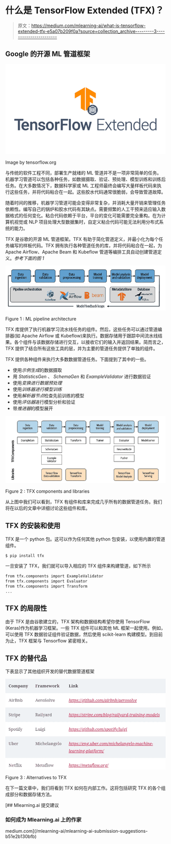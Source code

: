 # 什么是 TensorFlow Extended (TFX)？

> 原文：<https://medium.com/mlearning-ai/what-is-tensorflow-extended-tfx-e5a07b209f0a?source=collection_archive---------3----------------------->

## Google 的开源 ML 管道框架

![](img/967cc72c63965ebead7eb99dfaa86648.png)

Image by tensorflow.org

与传统的软件工程不同，部署生产就绪的 ML 管道并不是一项非常简单的任务。机器学习管道可以包括各种任务，如数据摄取、验证、预处理、模型训练和训练后任务。在大多数情况下，数据科学家或 ML 工程师最终会编写大量样板代码来执行这些任务，并将代码粘合在一起。这些胶水代码通常很脆弱，会导致管道故障。

随着时间的推移，机器学习管道可能会变得非常复杂，并消耗大量开销来管理任务依赖性。编写自己的锅炉和胶水代码有其缺点。需要频繁的人工干预来适应输入数据格式的任何变化。粘合代码依赖于平台，平台的变化可能需要完全重构。在为计算机视觉或 NLP 项目处理大型数据集时，自定义粘合代码可能无法利用分布式系统的能力。

TFX 是谷歌的开源 ML 管道框架。TFX 有助于简化管道定义，并最小化为每个任务编写的样板代码。TFX 拥有执行各种管道任务的库，并将代码粘合在一起，为 Apache Airflow、Apache Beam 和 Kubeflow 管道等编排工具自动创建管道定义。*参考下面的图 1*

![](img/93b32847239254167e1cb3f30342959e.png)

Figure 1 : ML pipeline architecture

TFX 库提供了执行机器学习流水线任务的组件。然后，这些任务可以通过管道编排器(如 Apache Airflow 或 Kubeflow)来执行。数据存储用于跟踪中间流水线结果。各个组件与该数据存储进行交互，以接收它们的输入并返回结果。简而言之，TFX 提供了结合所有这些工具的层，并为主要的管道任务提供了单独的组件。

TFX 提供各种组件来执行大多数数据管道任务。下面提到了其中的一些。

*   使用*示例生成*的数据摄取
*   用 *StatisticsGen* 、 *SchemaGen* 和 *ExampleValidator* 进行数据验证
*   使用*变换进行数据预处理*
*   使用*训练器进行模型训练*
*   使用*解析器节点*检查先前训练的模型
*   使用*评估器*进行模型分析和验证
*   带*推进器*的模型展开

![](img/25212452e6b4e0a8e7376c2c6c7f8b62.png)

Figure 2 : TFX components and libraries

从上图中我们可以看到，TFX 有组件和库来完成几乎所有的数据管道任务。我们将在以后的文章中详细讨论这些组件和库。

## TFX 的安装和使用

TFX 是一个 python 包。这可以作为任何其他 python 包安装，以使用内置的管道组件。

```
$ pip install tfx
```

一旦安装了 TFX，我们就可以导入相应的 TFX 组件来构建管道，如下所示

```
from tfx.components import ExampleValidator
from tfx.components import Evaluator
from tfx.components import Transform
...
```

## TFX 的局限性

由于 TFX 是由谷歌建立的，TFX 架构和数据结构希望你使用 TensorFlow (Keras)作为机器学习框架。一些 TFX 组件可以和其他 ML 框架一起使用。例如，可以使用 TFX 数据验证组件验证数据，然后使用 scikit-learn 构建模型。到目前为止，TFX 框架与 Tensorflow 紧密相关。

## TFX 的替代品

下表显示了其他组织开发的替代数据管道框架

![](img/4c05eee3a7ec3361d3544626289cdedf.png)

Figure 3 : Alternatives to TFX

在下一篇文章中，我们将看到 TFX 如何在内部工作。这将包括研究 TFX 的各个组成部分和数据存储方法。

[](/mlearning-ai/mlearning-ai-submission-suggestions-b51e2b130bfb) [## Mlearning.ai 提交建议

### 如何成为 Mlearning.ai 上的作家

medium.com](/mlearning-ai/mlearning-ai-submission-suggestions-b51e2b130bfb)